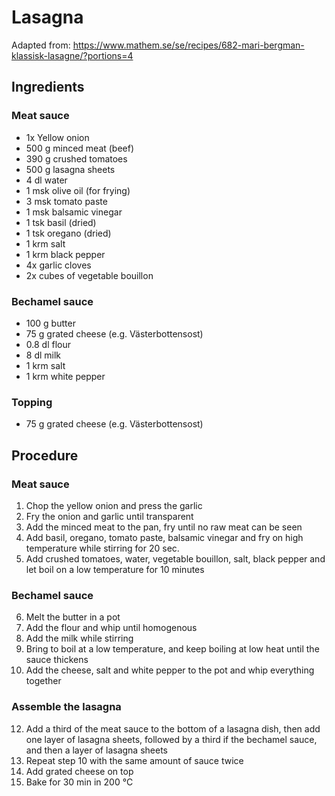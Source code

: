 # Lasagna
Adapted from: https://www.mathem.se/se/recipes/682-mari-bergman-klassisk-lasagne/?portions=4
## Ingredients
### Meat sauce
- 1x Yellow onion 
- 500 g minced meat (beef)
- 390 g crushed tomatoes
- 500 g lasagna sheets
- 4 dl water
- 1 msk olive oil (for frying)
- 3 msk tomato paste
- 1 msk balsamic vinegar
- 1 tsk basil (dried)
- 1 tsk oregano (dried)
- 1 krm salt
- 1 krm black pepper
- 4x garlic cloves
- 2x cubes of vegetable bouillon
### Bechamel sauce
- 100 g butter
- 75 g grated cheese (e.g. Västerbottensost)
- 0.8 dl flour
- 8 dl milk
- 1 krm salt
- 1 krm white pepper
### Topping
- 75 g grated cheese (e.g. Västerbottensost)
## Procedure
### Meat sauce
1. Chop the yellow onion and press the garlic
2. Fry the onion and garlic until transparent
3. Add the minced meat to the pan, fry until no raw meat can be seen
4. Add basil, oregano, tomato paste, balsamic vinegar and fry on high temperature while stirring for 20 sec.
5. Add crushed tomatoes, water, vegetable bouillon, salt, black pepper and let boil on a low temperature for 10 minutes
### Bechamel sauce
6. Melt the butter in a pot
7. Add the flour and whip until homogenous
8. Add the milk while stirring
9. Bring to boil at a low temperature, and keep boiling at low heat until the sauce thickens
10. Add the cheese, salt and white pepper to the pot and whip everything together
### Assemble the lasagna
12. Add a third of the meat sauce to the bottom of a lasagna dish, then add one layer of lasagna sheets, followed by a third if the bechamel sauce, and then a layer of lasagna sheets
12. Repeat step 10 with the same amount of sauce twice
13. Add grated cheese on top
14. Bake for 30 min in 200 °C
